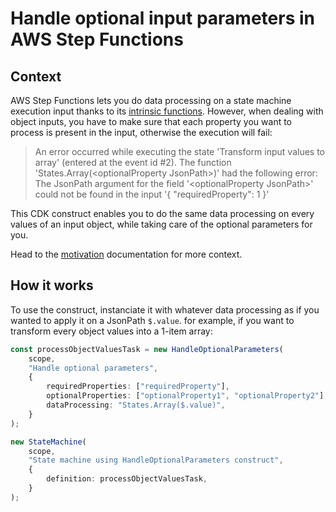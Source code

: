 # Handle optional input parameters in AWS Step Functions

## Context

AWS Step Functions lets you do data processing on a state machine execution input thanks to its [intrinsic functions](https://docs.aws.amazon.com/step-functions/latest/dg/amazon-states-language-intrinsic-functions.html). However, when dealing with object inputs, you have to make sure that each property you want to process is present in the input, otherwise the execution will fail:

> An error occurred while executing the state 'Transform input values to array' (entered at the event id #2). The function 'States.Array(\<optionalProperty JsonPath\>)' had the following error: The JsonPath argument for the field '\<optionalProperty JsonPath\>' could not be found in the input '{
    "requiredProperty": 1
}'

This CDK construct enables you to do the same data processing on every values of an input object, while taking care of the optional parameters for you.

Head to the [motivation](./doc/motivation.md) documentation for more context.

## How it works

To use the construct, instanciate it with whatever data processing as if you wanted to apply it on a JsonPath `$.value`. for example, if you want to transform every object values into a 1-item array:

```typescript
const processObjectValuesTask = new HandleOptionalParameters(
    scope,
    "Handle optional parameters",
    {
        requiredProperties: ["requiredProperty"],
        optionalProperties: ["optionalProperty1", "optionalProperty2"],
        dataProcessing: "States.Array($.value)",
    }
);

new StateMachine(
    scope,
    "State machine using HandleOptionalParameters construct",
    {
        definition: processObjectValuesTask,
    }
);
```